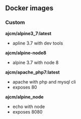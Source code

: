 ## Docker images


### Custom

**ajcm/alpine3_7:latest**
- apline 3.7 with dev tools

**ajcm/alpine-node8**
- alpine 3.7 with node 8

**ajcm/apache_php7:latest**
- apache with php and mysql cli
- exposes 80

**ajcm/alpine_node**
- echo with node
- exposes 8080
